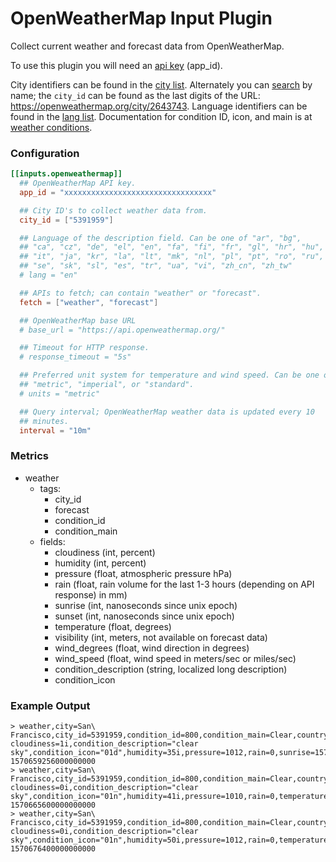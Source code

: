# OpenWeatherMap Input Plugin

Collect current weather and forecast data from OpenWeatherMap.

To use this plugin you will need an [api key][] (app_id).

City identifiers can be found in the [city list][]. Alternately you
can [search][] by name; the `city_id` can be found as the last digits
of the URL: https://openweathermap.org/city/2643743. Language
identifiers can be found in the [lang list][]. Documentation for
condition ID, icon, and main is at [weather conditions][].

### Configuration

```toml
[[inputs.openweathermap]]
  ## OpenWeatherMap API key.
  app_id = "xxxxxxxxxxxxxxxxxxxxxxxxxxxxxxxxx"

  ## City ID's to collect weather data from.
  city_id = ["5391959"]

  ## Language of the description field. Can be one of "ar", "bg",
  ## "ca", "cz", "de", "el", "en", "fa", "fi", "fr", "gl", "hr", "hu",
  ## "it", "ja", "kr", "la", "lt", "mk", "nl", "pl", "pt", "ro", "ru",
  ## "se", "sk", "sl", "es", "tr", "ua", "vi", "zh_cn", "zh_tw"
  # lang = "en"

  ## APIs to fetch; can contain "weather" or "forecast".
  fetch = ["weather", "forecast"]

  ## OpenWeatherMap base URL
  # base_url = "https://api.openweathermap.org/"

  ## Timeout for HTTP response.
  # response_timeout = "5s"

  ## Preferred unit system for temperature and wind speed. Can be one of
  ## "metric", "imperial", or "standard".
  # units = "metric"

  ## Query interval; OpenWeatherMap weather data is updated every 10
  ## minutes.
  interval = "10m"
```

### Metrics

- weather
  - tags:
    - city_id
    - forecast
    - condition_id
    - condition_main
  - fields:
    - cloudiness (int, percent)
    - humidity (int, percent)
    - pressure (float, atmospheric pressure hPa)
    - rain (float, rain volume for the last 1-3 hours (depending on API response) in mm)
    - sunrise (int, nanoseconds since unix epoch)
    - sunset (int, nanoseconds since unix epoch)
    - temperature (float, degrees)
    - visibility (int, meters, not available on forecast data)
    - wind_degrees (float, wind direction in degrees)
    - wind_speed (float, wind speed in meters/sec or miles/sec)
    - condition_description (string, localized long description)
    - condition_icon


### Example Output

```
> weather,city=San\ Francisco,city_id=5391959,condition_id=800,condition_main=Clear,country=US,forecast=* cloudiness=1i,condition_description="clear sky",condition_icon="01d",humidity=35i,pressure=1012,rain=0,sunrise=1570630329000000000i,sunset=1570671689000000000i,temperature=21.52,visibility=16093i,wind_degrees=280,wind_speed=5.7 1570659256000000000
> weather,city=San\ Francisco,city_id=5391959,condition_id=800,condition_main=Clear,country=US,forecast=3h cloudiness=0i,condition_description="clear sky",condition_icon="01n",humidity=41i,pressure=1010,rain=0,temperature=22.34,wind_degrees=249.393,wind_speed=2.085 1570665600000000000
> weather,city=San\ Francisco,city_id=5391959,condition_id=800,condition_main=Clear,country=US,forecast=6h cloudiness=0i,condition_description="clear sky",condition_icon="01n",humidity=50i,pressure=1012,rain=0,temperature=17.09,wind_degrees=310.754,wind_speed=3.009 1570676400000000000
```

[api key]: https://openweathermap.org/appid
[city list]: http://bulk.openweathermap.org/sample/city.list.json.gz
[search]: https://openweathermap.org/find
[lang list]: https://openweathermap.org/current#multi
[weather conditions]: https://openweathermap.org/weather-conditions
